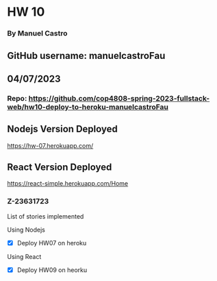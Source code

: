 # HW 10
### By Manuel Castro
## **GitHub username:** manuelcastroFau
## 04/07/2023

### Repo: https://github.com/cop4808-spring-2023-fullstack-web/hw10-deploy-to-heroku-manuelcastroFau

## Nodejs Version Deployed
https://hw-07.herokuapp.com/

## React Version Deployed
https://react-simple.herokuapp.com/Home


### Z-23631723

   
List of stories implemented

Using Nodejs
- [x] Deploy HW07 on heroku


Using React 
- [x] Deploy HW09 on heorku
